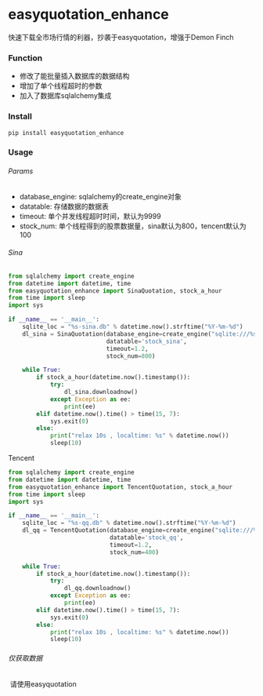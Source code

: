 # easyquotation_enhance

快速下载全市场行情的利器，抄袭于easyquotation，增强于Demon Finch



### Function

- 修改了能批量插入数据库的数据结构
- 增加了单个线程超时的参数
- 加入了数据库sqlalchemy集成



### Install

```
pip install easyquotation_enhance
```



### Usage

###### Params

- database_engine: sqlalchemy的create_engine对象
- datatable: 存储数据的数据表
- timeout: 单个并发线程超时时间，默认为9999
- stock_num: 单个线程得到的股票数据量，sina默认为800，tencent默认为100


###### Sina

```python
from sqlalchemy import create_engine
from datetime import datetime, time
from easyquotation_enhance import SinaQuotation, stock_a_hour
from time import sleep
import sys

if __name__ == '__main__':
    sqlite_loc = "%s-sina.db" % datetime.now().strftime("%Y-%m-%d")
    dl_sina = SinaQuotation(database_engine=create_engine("sqlite:///%s" % sqlite_loc),
                            datatable='stock_sina',
                            timeout=1.2,
                            stock_num=800)

    while True:
        if stock_a_hour(datetime.now().timestamp()):
            try:
                dl_sina.downloadnow()
            except Exception as ee:
                print(ee)
        elif datetime.now().time() > time(15, 7):
            sys.exit(0)
        else:
            print("relax 10s , localtime: %s" % datetime.now())
            sleep(10)

```

Tencent

```python
from sqlalchemy import create_engine
from datetime import datetime, time
from easyquotation_enhance import TencentQuotation, stock_a_hour
from time import sleep
import sys

if __name__ == '__main__':
    sqlite_loc = "%s-qq.db" % datetime.now().strftime("%Y-%m-%d")
    dl_qq = TencentQuotation(database_engine=create_engine("sqlite:///%s" % sqlite_loc),
                             datatable='stock_qq',
                             timeout=1.2,
                             stock_num=400)

    while True:
        if stock_a_hour(datetime.now().timestamp()):
            try:
                dl_qq.downloadnow()
            except Exception as ee:
                print(ee)
        elif datetime.now().time() > time(15, 7):
            sys.exit(0)
        else:
            print("relax 10s , localtime: %s" % datetime.now())
            sleep(10)

```

###### 仅获取数据

​	请使用easyquotation

